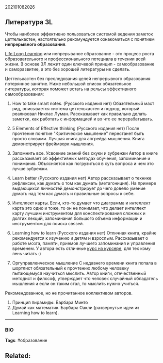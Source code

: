 202101082026
## Литература 3L
Чтобы наиболее эффективно пользоваться системой ведения заметок цеттелькастен, настоятельно рекомундуется ознакомиться с понятием **непрерывного образования**.

[Life Long Learning](https://ru.wikipedia.org/wiki/Непрерывное_образование) или непрерываное образование - это процесс роста образовательного и профессионального потециала в течении всей жизни. В основе 3Л лежит один ключевой принцип - самообразование и саморазвитие, а это без хорошей литературы не сделать. 

Цеттелькастен без преследования целей непрерывного образования потерянное занятие. Ниже небольшой список обязательное литературы, которая поможет встать на рельсы эффективного самообразования:

1. How to take smart notes. (Русского издания нет)
Обазятельный маст рид, описывается система цеттелькастен и подход, который реализовал Никлас Луман. Рассказывает как правильно делать заметки, как работать с информацией и во что ее перерабатывать. 

2. 5 Elements of Effective thinking (Русского издания нет)
После прочтение понятие "Критическое мышление" перестанет быть просто словами. Лучшая книга для апгрейда мышления. Книга демонстрирует фреймворк мышления.

3. Запомнить все. Усвоение знаний без скуки и зубрежки
Автор в книге рассказывает об эффективных методах обучения, запоминание и понимания. Объясняется как погрузиться в суть вопроса и чем это лучше зубрежки.

4. Learn better (Русского издания нет)
Автор рассказывает о технике рефлексии, как думать о том как думать (метагониция). На примере выдающихся личностей демонстрирует до чего довело умение думать над тем как думать и правильные вопросы к себе.

5. Интеллект карты.
Если, кто-то думает что диаграмма и интеллект карта это одно и тоже, то он не понимает, что делает интеллект карту лучшим инструментом для конспектирования сложных и долгих лекций, запоминания большого объема информации и инструментом для поиска связей.

6. Learning how to learn (Русского издания нет)
Отличная книга, крайне рекомендуется к изучению и детям и взрослым. Рассказывает о работе мозга, памяти, приемов лучшего запоминания и управления временем. У автора есть отличные [курс на курсере](https://www.coursera.org/learn/learning-how-to-learn), для тех кому лень читать :)

7. Оргуправленческое мышление
С недавнего времени книга попала в шортлист обязательный к прочтению любому человеку пытающемуся научиться мыслить. Автор книги, отечественный методист и философ, утверждает что человек случайный обладатель мышления и если он таким стал, то мыслить нужно учиться.

Рекомендованное, но не прочитанное коллективом авторов.
1. Принцип пирамиды. Барбара Минто
2. Думай как математик. Барбара Оакли (развернутые идеи из Learning how to learn).

---
### BIO
**Tags**: #образование 

**Related**:
- 